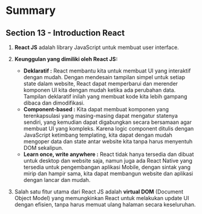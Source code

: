 # Summary

## Section 13 - Introduction React

1. **React JS** adalah library JavaScript untuk membuat user interface.

2. **Keunggulan yang dimiliki oleh React JS:**

   - **Deklaratif :** React membantu kita untuk membuat UI yang interaktif dengan mudah. Dengan mendesain tampilan simpel untuk setiap state dalam website, React dapat memperbarui dan merender komponen UI kita dengan mudah ketika ada perubahan data. Tampilan deklaratif inilah yang membuat kode kita lebih gampang dibaca dan dimodifikasi.
   - **Component-based :** Kita dapat membuat komponen yang terenkapsulasi yang masing-masing dapat mengatur statenya sendiri, yang kemudian dapat digabungkan secara bersamaan agar membuat UI yang kompleks. Karena logic component ditulis dengan JavaScript ketimbang templating, kita dapat dengan mudah mengoper data dan state antar website kita tanpa harus menyentuh DOM sekalipun.
   - **Learn once, write anywhere :** React tidak hanya tersedia dan dibuat untuk desktop dan website saja, namun juga ada React Native yang tersedia untuk pengembangan aplikasi Mobile, dengan sintak yang mirip dan hampir sama, kita dapat membangun website dan aplikasi dengan lancar dan mudah.

3. Salah satu fitur utama dari React JS adalah **virtual DOM** (Document Object Model) yang memungkinkan React untuk melakukan update UI dengan efisien, tanpa harus memuat ulang halaman secara keseluruhan.
